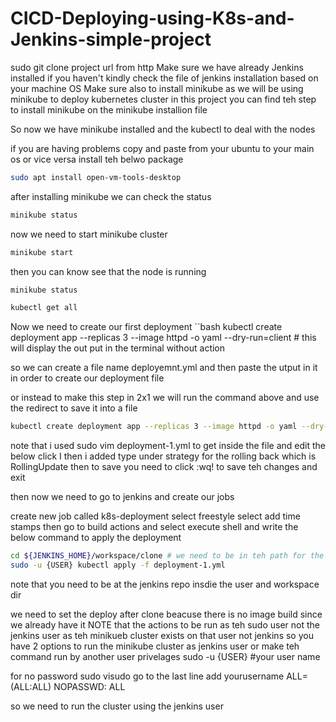 # CICD-Deploying-using-K8s-and-Jenkins-simple-project

sudo git clone project url from http
Make sure we have already Jenkins installed if you haven't kindly check the file of jenkins installation based on your machine OS
Make sure also to install minikube as we will be using minikube to deploy kubernetes cluster in this project 
you can find teh step to install minikube on the minikube installion file

So now we have minikube installed and the kubectl to deal with the nodes

if you are having problems copy and paste from your ubuntu to your main os or vice versa install teh belwo package

```bash
sudo apt install open-vm-tools-desktop
```
after installing minikube we can check the status
```bash
minikube status
```
now we need to start minikube cluster
```bash
minikube start
```
then you can know see that the node is running
```bash
minikube status
```
```bash
kubectl get all
```

Now we need to create our first deployment
``bash
kubectl create deployment app --replicas 3 --image httpd -o yaml --dry-run=client # this will display the out put in the terminal without action

so we can create a file name deployemnt.yml and then paste the utput in it in order to create our deployment file

or instead to make this step in 2x1 we will run the command above and use the redirect to save it into a file 
```bash
kubectl create deployment app --replicas 3 --image httpd -o yaml --dry-run=client > deployment-1.yml
```
note that i used sudo vim deployment-1.yml to get inside the file and edit the below
click I then i added type under strategy for the rolling back which is RollingUpdate
then to save you need to click :wq! to save teh changes and exit

then now we need to go to jenkins and create our jobs 

create new job called k8s-deployment
select freestyle
select add time stamps
then go to build actions and select execute shell and write the below command to apply the deployment


```bash
cd ${JENKINS_HOME}/workspace/clone # we need to be in teh path for the deployment file in, you can use pwd for exact path
sudo -u {USER} kubectl apply -f deployment-1.yml
```
note that you need to be at the jenkins repo insdie the user and workspace dir

we need to set the deploy after clone beacuse there is no image build since we already have it 
NOTE that the actions to be run as teh sudo user not the jenkins user as teh minikueb cluster exists on that user not jenkins
so you have 2 options to run the minikube cluster as jenkins user or make teh command run by another user privelages 
sudo -u {USER} #your user name

for no password 
sudo visudo
go to the last line add
yourusername ALL=(ALL:ALL) NOPASSWD: ALL

so we need to run the cluster using the jenkins user
